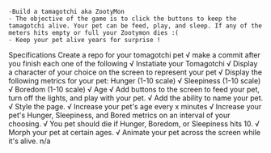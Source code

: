 <!-- Project Zero Objectives -->
    -Build a tamagotchi aka ZootyMon 
    - The objective of the game is to click the buttons to keep the tamagotchi alive. Your pet can be feed, play, and sleep. If any of the meters hits empty or full your Zootymon dies :(
    - Keep your pet alive years for surprise ! 

<!-- User Stories/Game Logic -->
   
<!-- User Action: User can click on a feed button, when clicked the feed bar increases and decreases at a set time  -->

<!-- User Action: User can click on Play button, when clicked the Playtime bar and it will also increase and decrease  -->

<!-- User Action: User clicks Naptime button, when clicked the bar will increase and decrease  -->

<!-- User Action: If any of the bars reach empty or they are filled the game is over and you lose  -->

<!-- User Action: Your Zootymons Age will increase after you feed you Zootymon for a period of time -->

<!--User: if your pets age reaches 101, you win!   -->

<!-- User: if your Zootymon disappears gameover -->

Specifications
Create a repo for your tomagotchi pet √
make a commit after you finish each one of the following √
Instatiate your Tomagotchi √
Display a character of your choice on the screen to represent your pet √
Display the following metrics for your pet: 
Hunger (1-10 scale) √
Sleepiness (1-10 scale) √
Boredom (1-10 scale) √
Age √
Add buttons to the screen to feed your pet, turn off the lights, and play with your pet. √
Add the ability to name your pet. √
Style the page. √
Increase your pet's age every x minutes √
Increase your pet's Hunger, Sleepiness, and Bored metrics on an interval of your choosing. √
You pet should die if Hunger, Boredom, or Sleepiness hits 10. √
Morph your pet at certain ages. √
Animate your pet across the screen while it's alive. n/a 

